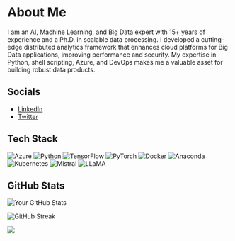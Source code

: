 

<!--
**bikash/bikash** is a ✨ _special_ ✨ repository because its `README.md` (this file) appears on your GitHub profile.

Here are some ideas to get you started:

- 🔭 I’m currently working on ...
- 🌱 I’m currently learning ...
- 👯 I’m looking to collaborate on ...
- 🤔 I’m looking for help with ...
- 💬 Ask me about ...
- 📫 How to reach me: ...
- 😄 Pronouns: ...
- ⚡ Fun fact: ...
-->

# About Me

I am an AI, Machine Learning, and Big Data expert with 15+ years of experience and a Ph.D. in scalable data processing. I developed a cutting-edge distributed analytics framework that enhances cloud platforms for Big Data applications, improving performance and security. My expertise in Python, shell scripting, Azure, and DevOps makes me a valuable asset for building robust data products.
## Socials

- [LinkedIn](https://www.linkedin.com/in/bikash-agrawal/)
- [Twitter](https://x.com/imbikashagrawal)


## Tech Stack

![Azure](https://img.shields.io/badge/Azure-%230072C6.svg?style=for-the-badge&logo=microsoft-azure&logoColor=white) ![Python](https://img.shields.io/badge/Python-%2314354C.svg?style=for-the-badge&logo=python&logoColor=white) ![TensorFlow](https://img.shields.io/badge/TensorFlow-%23FF6F00.svg?style=for-the-badge&logo=tensorflow&logoColor=white) ![PyTorch](https://img.shields.io/badge/PyTorch-%23EE4C2C.svg?style=for-the-badge&logo=pytorch&logoColor=white) ![Docker](https://img.shields.io/badge/Docker-%232496ED.svg?style=for-the-badge&logo=docker&logoColor=white) ![Anaconda](https://img.shields.io/badge/Anaconda-%2344A833.svg?style=for-the-badge&logo=anaconda&logoColor=white) ![Kubernetes](https://img.shields.io/badge/Kubernetes-%23326CE5.svg?style=for-the-badge&logo=kubernetes&logoColor=white) ![Mistral](https://img.shields.io/badge/Mistral-%23000000.svg?style=for-the-badge&logo=mistral&logoColor=white) ![LLaMA](https://img.shields.io/badge/LLaMA-%231A1A1A.svg?style=for-the-badge&logo=llama&logoColor=white)



## GitHub Stats

![Your GitHub Stats](https://github-readme-stats.vercel.app/api?username=bikash&show_icons=true&theme=radical)

![GitHub Streak](https://github-readme-streak-stats.herokuapp.com/?user=bikash&theme=dark&hide_border=false)


[![](https://visitcount.itsvg.in/api?id=bikash&label=Profile%20Views&color=7&icon=5&pretty=false)](https://visitcount.itsvg.in)

